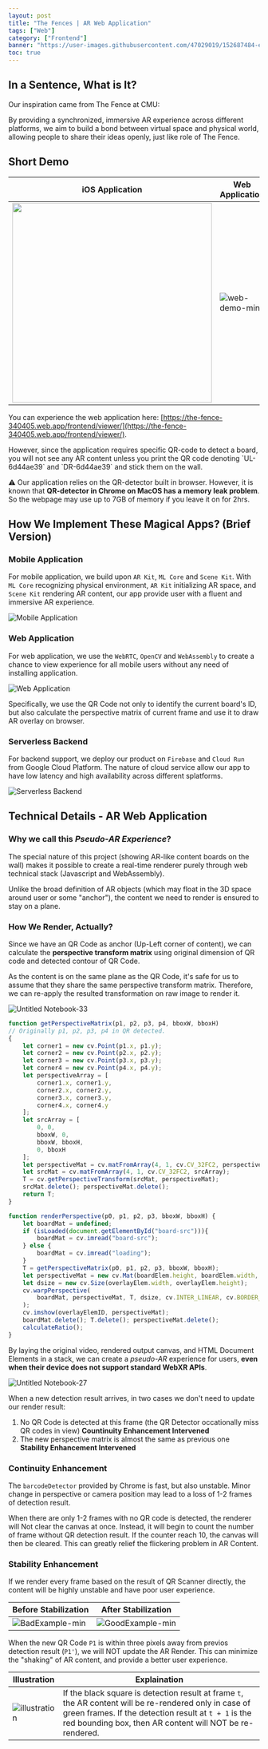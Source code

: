 ```yaml
---
layout: post
title: "The Fences | AR Web Application"
tags: ["Web"]
category: ["Frontend"]
banner: "https://user-images.githubusercontent.com/47029019/152687484-e19fe892-60c9-49de-b4ae-1b0022a683be.jpg"
toc: true
---
```


## In a Sentence, What is It? 

Our inspiration came from The Fence at CMU:

By providing a synchronized, immersive AR experience across different platforms, we aim to build a bond between virtual space and physical world, allowing people to share their ideas openly, just like role of The Fence.

<!--more-->

## Short Demo

| iOS Application | Web Application |
|-----------------|-----------------|
| <img src="https://user-images.githubusercontent.com/47029019/152687716-21fb26b1-a8f5-4d14-b952-7df44f0b2eaa.gif" style="height: 25rem"/> | ![web-demo-min](https://user-images.githubusercontent.com/47029019/152687732-d309165a-c033-444b-8bb8-8011d533efcf.gif) |

You can experience the web application here: [https://the-fence-340405.web.app/frontend/viewer/](https://the-fence-340405.web.app/frontend/viewer/).

<div class="notification" markdown=1>
However, since the application requires specific QR-code to detect a board, you will not see any AR content unless you print the QR code denoting `UL-6d44ae39` and `DR-6d44ae39` and stick them on the wall.

:warning: Our application relies on the QR-detector built in browser. However, it is known that **QR-detector in Chrome on MacOS has a memory leak problem**. So the webpage may use up to 7GB of memory if you leave it on for 2hrs.
</div>


## How We Implement These Magical Apps? (Brief Version)

### Mobile Application

For mobile application, we build upon `AR Kit`, `ML Core` and `Scene Kit`. With `ML Core` recognizing physical environment, `AR Kit` initializing AR space, and `Scene Kit` rendering AR content, our app provide user with a fluent and immersive AR experience.

![Mobile Application](https://markdown-img-1304853431.cos.ap-guangzhou.myqcloud.com/152685412-22d75f03-0385-4552-8917-f785381ffb69.jpg)

### Web Application

For web application, we use the `WebRTC`, `OpenCV` and `WebAssembly` to create a chance to view experience for all mobile users without any need of installing application.

![Web Application](https://markdown-img-1304853431.cos.ap-guangzhou.myqcloud.com/152671055-229ad26c-dadf-4f90-a28b-d92802374c21.jpg)

Specifically, we use the QR Code not only to identify the current board's ID, but also calculate the perspective matrix of current frame and use it to draw AR overlay on browser.

### Serverless Backend

For backend support, we deploy our product on `Firebase` and `Cloud Run` from Google Cloud Platform. The nature of cloud service allow our app to have low latency and high availability across different splatforms.

![Serverless Backend](https://markdown-img-1304853431.cos.ap-guangzhou.myqcloud.com/152683764-030f614c-e7c3-4dc1-8f72-7833ac1443a5.jpg)

## Technical Details - AR Web Application

### Why we call this *Pseudo-AR Experience*?

The special nature of this project (showing AR-like content boards on the wall) makes it possible to create a real-time renderer purely through web technical stack (Javascript and WebAssembly).

Unlike the broad definition of AR objects (which may float in the 3D space around user or some "anchor"), the content we need to render is ensured to stay on a plane. 

### How We Render, Actually?

Since we have an QR Code as anchor (Up-Left corner of content), we can calculate the **perspective transform matrix** using original dimension of QR code and detected contour of QR Code.

As the content is on the same plane as the QR Code, it's safe for us to assume that they share the same perspective transform matrix. Therefore, we can re-apply the resulted transformation on raw image to render it.

![Untitled Notebook-33](https://markdown-img-1304853431.cos.ap-guangzhou.myqcloud.com/152671125-abfa8e38-0c09-423e-8637-7a2328dd5443.jpg)

```javascript
function getPerspectiveMatrix(p1, p2, p3, p4, bboxW, bboxH)
// Originally p1, p2, p3, p4 in QR detected.
{
    let corner1 = new cv.Point(p1.x, p1.y);
    let corner2 = new cv.Point(p2.x, p2.y);
    let corner3 = new cv.Point(p3.x, p3.y);
    let corner4 = new cv.Point(p4.x, p4.y);
    let perspectiveArray = [
        corner1.x, corner1.y, 
        corner2.x, corner2.y,
        corner3.x, corner3.y,
        corner4.x, corner4.y
    ];
    let srcArray = [
        0, 0,
        bboxW, 0,
        bboxW, bboxH,
        0, bboxH
    ];
    let perspectiveMat = cv.matFromArray(4, 1, cv.CV_32FC2, perspectiveArray);
    let srcMat = cv.matFromArray(4, 1, cv.CV_32FC2, srcArray);
    T = cv.getPerspectiveTransform(srcMat, perspectiveMat);
    srcMat.delete(); perspectiveMat.delete();
    return T;
}
```

```javascript
function renderPerspective(p0, p1, p2, p3, bboxW, bboxH) {
    let boardMat = undefined;
    if (isLoaded(document.getElementById("board-src"))){
        boardMat = cv.imread("board-src");
    } else {
        boardMat = cv.imread("loading");
    }
    T = getPerspectiveMatrix(p0, p1, p2, p3, bboxW, bboxH);
    let perspectiveMat = new cv.Mat(boardElem.height, boardElem.width, cv.CV_8UC4);
    let dsize = new cv.Size(overlayElem.width, overlayElem.height);
    cv.warpPerspective(
        boardMat, perspectiveMat, T, dsize, cv.INTER_LINEAR, cv.BORDER_CONSTANT, new cv.Scalar()
    );
    cv.imshow(overlayElemID, perspectiveMat);
    boardMat.delete(); T.delete(); perspectiveMat.delete();
    calculateRatio();
}
```

By laying the original video, rendered output canvas, and HTML Document Elements in a stack, we can create a *pseudo-AR* experience for users, **even when their device does not support standard WebXR APIs**.

![Untitled Notebook-27](https://markdown-img-1304853431.cos.ap-guangzhou.myqcloud.com/152671154-8bd10367-223d-455e-b1f5-823ea3a3d4d0.jpg)


When a new detection result arrives, in two cases we don't need to update our render result:

1. No QR Code is detected at this frame (the QR Detector occationally miss QR codes in view) **Countinuity Enhancement Intervened**
2. The new perspective matrix is almost the same as previous one **Stability Enhancement Intervened** 

### Continuity Enhancement

The `barcodeDetector` provided by Chrome is fast, but also unstable. Minor change in perspective or camera position may lead to a loss of 1-2 frames of detection result.

When there are only 1-2 frames with no QR code is detected, the renderer will Not clear the canvas at once. Instead, it will begin to count the number of frame without QR detection result. If the counter reach 10, the canvas will then be cleared. This can greatly relief the flickering problem in AR Content.


### Stability Enhancement

If we render every frame based on the result of QR Scanner directly, the content will be highly unstable and have poor user experience.

| Before Stabilization | After Stabilization |
|----|----|
|![BadExample-min](https://user-images.githubusercontent.com/47029019/152672103-b7260f7c-171b-4b82-894c-69c18187a250.gif)|![GoodExample-min](https://user-images.githubusercontent.com/47029019/152672171-288b6b09-8fe7-4a75-8b52-c317f3769cdb.gif)

When the new QR Code `P1` is within three pixels away from previos detection result (`P1'`), we will NOT update the AR Render. This can minimize the "shaking" of AR content, and provide a better user experience.

| Illustration | Explaination |
|----|----|
|![illustration](https://user-images.githubusercontent.com/47029019/152673584-0124049d-506e-456f-802f-09d08c06fbe7.jpeg)| If the black square is detection result at frame `t`, the AR content will be re-rendered only in case of green frames. If the detection result at `t + 1` is the red bounding box, then AR content will NOT be re-rendered.|

